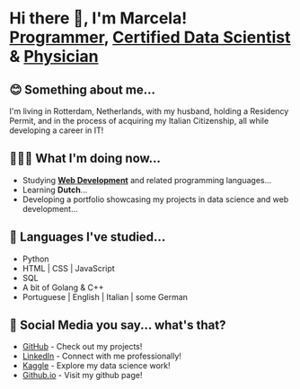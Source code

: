 <h1>Hi there 👋, I'm Marcela! <br/><a href="https://github.com/m-mfp">Programmer</a>, <a href="https://www.kaggle.com/marcelamartin">Certified Data Scientist</a> & <a href="https://www.linkedin.com/in/marcelamsp/">Physician</a></h1>

<h2>😊 Something about me...</h2>
<p>I'm living in Rotterdam, Netherlands, with my husband, holding a Residency Permit, and in the process of acquiring my Italian Citizenship, all while developing a career in IT!</p>

<h2>👩🏼‍💻 What I'm doing now...</h2>
<ul>
  <li>Studying <a href="https://www.freecodecamp.org/fccb5a33f51-085a-4953-a30f-0335c089e037"><b>Web Development</b></a> and related programming languages...</li>
  <li>Learning <b>Dutch</b>...</li>
  <li>Developing a portfolio showcasing my projects in data science and web development...</li>
</ul>

<h2>📖 Languages I've studied...</h2>
<ul>
  <li>Python</li>
  <li>HTML | CSS | JavaScript</li>
  <li>SQL</li>
  <li>A bit of Golang & C++</li>
  <li>Portuguese | English | Italian | some German</li>
</ul>

<h2>🤔 Social Media you say... what's that?</h2>
<ul>
  <li><a href="https://github.com/m-mfp">GitHub</a> - Check out my projects!</li>
  <li><a href="https://www.linkedin.com/in/marcelamsp/">LinkedIn</a> - Connect with me professionally!</li>
  <li><a href="https://www.kaggle.com/marcelamartin">Kaggle</a> - Explore my data science work!</li>
  <li><a href="https://m-mfp.github.io/myPortfolio/">Github.io</a> - Visit my github page!</li>
</ul>
